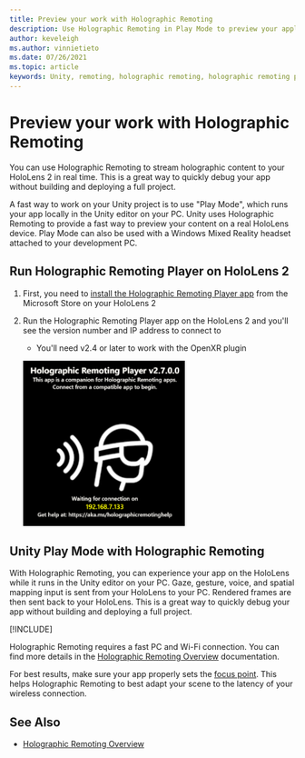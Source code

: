 ```yaml
---
title: Preview your work with Holographic Remoting
description: Use Holographic Remoting in Play Mode to preview your application changes on a device without deploying an app.
author: keveleigh
ms.author: vinnietieto
ms.date: 07/26/2021
ms.topic: article
keywords: Unity, remoting, holographic remoting, holographic remoting player, HoloLens, mixed reality headset, windows mixed reality headset, virtual reality headset, unity play mode
---
```


# Preview your work with Holographic Remoting

You can use Holographic Remoting to stream holographic content to your HoloLens 2 in real time. This is a great way to quickly debug your app without building and deploying a full project. 

A fast way to work on your Unity project is to use "Play Mode", which runs your app locally in the Unity editor on your PC. Unity uses Holographic Remoting to provide a fast way to preview your content on a real HoloLens device. Play Mode can also be used with a Windows Mixed Reality headset attached to your development PC.

## Run Holographic Remoting Player on HoloLens 2

1. First, you need to [install the Holographic Remoting Player app](https://www.microsoft.com/store/productId/9NBLGGH4SV40) from the Microsoft Store on your HoloLens 2
2. Run the Holographic Remoting Player app on the HoloLens 2 and you'll see the version number and IP address to connect to
    * You'll need v2.4 or later to work with the OpenXR plugin

    ![Screenshot of the Holographic Remoting Player running in the HoloLens](images/openxr-features-img-01.png)

## Unity Play Mode with Holographic Remoting

With Holographic Remoting, you can experience your app on the HoloLens while it runs in the Unity editor on your PC. Gaze, gesture, voice, and spatial mapping input is sent from your HoloLens to your PC. Rendered frames are then sent back to your HoloLens. This is a great way to quickly debug your app without building and deploying a full project.

[!INCLUDE[](includes/unity-play-mode.md)]

Holographic Remoting requires a fast PC and Wi-Fi connection. You can find more details in the [Holographic Remoting Overview](../native/holographic-remoting-overview.md) documentation.

For best results, make sure your app properly sets the [focus point](focus-point-in-unity.md). This helps Holographic Remoting to best adapt your scene to the latency of your wireless connection.

## See Also

* [Holographic Remoting Overview](../native/holographic-remoting-overview.md)
